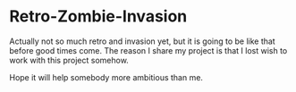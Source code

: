 # Retro-Zombie-Invasion
Actually not so much retro and invasion yet, but it is going to be like that before good times come.
The reason I share my project is that I lost wish to work with this project somehow.

Hope it will help somebody more ambitious than me.
